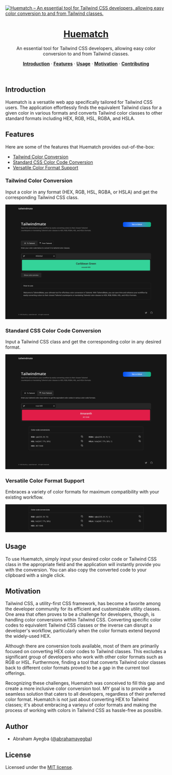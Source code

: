 <a href="https://huematch.vercel.app">
  <img alt="Huematch – An essential tool for Tailwind CSS developers, allowing easy color conversion to and from Tailwind classes." src="/Huematch1.png">
  <h1 align="center">Huematch</h1>
</a>

<p align="center">
  An essential tool for Tailwind CSS developers, allowing easy color conversion to and from Tailwind classes.
</p>

<p align="center">
  <a href="#introduction"><strong>Introduction</strong></a> ·
  <a href="#features"><strong>Features</strong></a> ·
  <a href="#usage"><strong>Usage</strong></a> ·
  <a href="#motivation"><strong>Motivation</strong></a> ·
  <a href="#contributing"><strong>Contributing</strong></a>
</p>
<br/>

## Introduction

Huematch is a versatile web app specifically tailored for Tailwind CSS users. The application effortlessly finds the equivalent Tailwind class for a given color in various formats and converts Tailwind color classes to other standard formats including HEX, RGB, HSL, RGBA, and HSLA.

## Features

Here are some of the features that Huematch provides out-of-the-box:

- [Tailwind Color Conversion](#tailwind-class-conversion)
- [Standard CSS Color Code Conversion](#standard-css-color-code-conversion)
- [Versatile Color Format Support](#versatile-color-format-support)

### Tailwind Color Conversion

Input a color in any format (HEX, RGB, HSL, RGBA, or HSLA) and get the corresponding Tailwind CSS class.

![Tailwind Class Conversion Screenshot](https://raw.githubusercontent.com/JaleelB/tailwindmate/main/public/to-tailwind.png)

### Standard CSS Color Code Conversion

Input a Tailwind CSS class and get the corresponding color in any desired format.

![Color Code Conversion Screenshot](https://raw.githubusercontent.com/JaleelB/tailwindmate/main/public/from-tailwind.png)

### Versatile Color Format Support

Embraces a variety of color formats for maximum compatibility with your existing workflow.

![Versatile Color Format Screenshot](https://raw.githubusercontent.com/JaleelB/tailwindmate/main/public/formats.png)

## Usage

To use Huematch, simply input your desired color code or Tailwind CSS class in the appropriate field and the application will instantly provide you with the conversion. You can also copy the converted code to your clipboard with a single click.

## Motivation

Tailwind CSS, a utility-first CSS framework, has become a favorite among the developer community for its efficient and customizable utility classes. One area that often proves to be a challenge for developers, though, is handling color conversions within Tailwind CSS. Converting specific color codes to equivalent Tailwind CSS classes or the inverse can disrupt a developer's workflow, particularly when the color formats extend beyond the widely-used HEX.

Although there are conversion tools available, most of them are primarily focused on converting HEX color codes to Tailwind classes. This excludes a significant group of developers who work with other color formats such as RGB or HSL. Furthermore, finding a tool that converts Tailwind color classes back to different color formats proved to be a gap in the current tool offerings.

Recognizing these challenges, Huematch was conceived to fill this gap and create a more inclusive color conversion tool. MY goal is to provide a seamless solution that caters to all developers, regardless of their preferred color format. Huematch is not just about converting HEX to Tailwind classes; it's about embracing a varieyu of color formats and making the process of working with colors in Tailwind CSS as hassle-free as possible.

## Author

- Abraham Ayegba ([@abrahamayegba](https://twitter.com/abrahamayegba_))

## License

Licensed under the [MIT license](https://github.com/abrahamayegba/huematch/blob/main/LICENSE.md).
